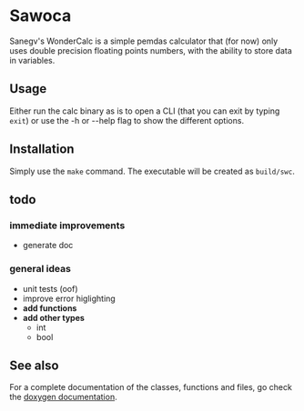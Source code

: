# Sawoca

Sanegv's WonderCalc is a simple pemdas calculator that (for now) only uses 
double precision floating points numbers, with the ability to store data in
 variables.

## Usage

Either run the calc binary as is to open a CLI (that you can exit by typing 
`exit`) or use the -h or --help flag to show the different options.

## Installation

Simply use the `make` command. The executable will be created as `build/swc`.

## todo

### immediate improvements

- generate doc

### general ideas

- unit tests (oof)
- improve error higlighting
- **add functions**
- **add other types**
    - int
    - bool

## See also

For a complete documentation of the classes, functions and files, go check the 
[doxygen documentation](./docs/html/index.html "doxygen documentation").
